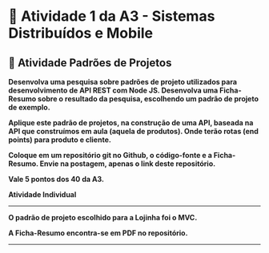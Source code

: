 # 📘 Atividade 1 da A3 - Sistemas Distribuídos e Mobile

## 📌 Atividade Padrões de Projetos

**Desenvolva uma pesquisa sobre padrões de projeto utilizados para desenvolvimento de API REST com Node JS. Desenvolva uma Ficha-Resumo sobre o resultado da pesquisa, escolhendo um padrão de projeto de exemplo.**

**Aplique este padrão de projetos, na construção de uma API, baseada na API que construímos em aula (aquela de produtos). Onde terão rotas (end points) para produto e cliente.**

**Coloque em um repositório git no Github, o código-fonte e a Ficha-Resumo. Envie na postagem, apenas o link deste repositório.**

**Vale 5 pontos dos 40 da A3.**

**Atividade Individual**

-----

**O padrão de projeto escolhido para a Lojinha foi o MVC.**

**A Ficha-Resumo encontra-se em PDF no repositório.**

-----

